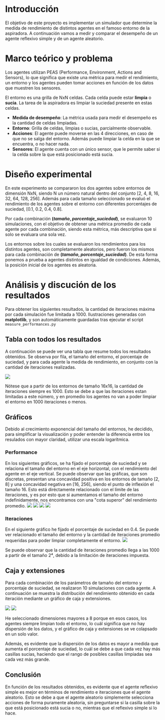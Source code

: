 # Introducción
El objetivo de este proyecto es implementar un simulador que determine la medida de rendimiento de distintos agentes en el famoso entorno de la aspiradora. A continuación vamos a medir y comparar el desempeño de un agente reflexivo simple y de un agente aleatorio.

# Marco teórico y problema
Los agentes utilizan PEAS (Performance, Environment, Actions and Sensors), lo que significa que existe una métrica para medir el rendimiento, un entorno y los agentes pueden tomar acciones en función de los datos que muestren los sensores.


El entorno es una grilla de NxN celdas. Cada celda puede estar **limpia** o **sucia**. La tarea de la aspiradora es limpiar la suciedad presente en estas celdas.

- **Medida de desempeño**: La métrica usada para medir el desempeño es la cantidad de celdas limpiadas.
- **Entorno**: Grilla de celdas, limpias o sucias, parcialmente observable.
- **Acciones**: El agente puede moverse en las 4 direcciones, en caso de que no se salga del entorno. Además puede limpiar la celda en la que se encuentra, o no hacer nada.
- **Sensores**: El agente cuenta con un único sensor, que le permite saber si la celda sobre la que está posicionado está sucia.

# Diseño experimental
En este experimento se compararon los dos agentes sobre entornos de dimensión NxN, siendo N un número natural dentro del conjunto [2, 4, 8, 16, 32, 64, 128, 256]. Además para cada tamaño seleccionado se evaluó el rendimiento de los agentes sobre el entorno con diferentes porcentajes de suciedad, [0.1, 0.2, 0.4, 0.8].

Por cada combinación <b>(<i>tamaño</i>, <i>porcentaje_suciedad</i>)</b>, se evaluaron 10 simulaciones, con el objetivo de obtener una métrica promedio de cada agente por cada combinación, siendo esta métrica, más descriptiva que si solo se evaluara una sola vez.

Los entornos sobre los cuales se evaluaron los rendimientos para los distintos agentes, son completamente aleatorios, pero fueron los mismos para cada combinación de <b>(<i>tamaño</i>, <i>porcentaje_suciedad</i>)</b>. De esta forma ponemos a prueba a agentes distintos en igualdad de condiciones. Además, la posición inicial de los agentes es aleatoria.


# Análisis y discución de los resultados
Para obtener los siguientes resultados, la cantidad de iteraciones máxima por cada simulación fue limitada a 1000.
Ilustraciones generadas con <b>matplotlib</b>, y son automáticamente guardadas tras ejecutar el script ```measure_performances.py```

## Tabla con todos los resultados
A continuación se puede ver una tabla que resume todos los resultados obtenidos. Se observa por fila, el tamaño del entorno, el porcentaje de suciedad, y para cada agente la medida de rendimiento, en conjunto con la cantidad de iteraciones realizadas.

![](images/results_table.png)

Nótese que a partir de los entornos de tamaño 16x16, la cantidad de iteraciones siempre es 1000. Esto se debe a que las iteraciones estan limitadas a este número, y en promedio los agentes no van a poder limpiar el entorno en 1000 iteraciones o menos.

## Gráficos
Debido al crecimiento exponencial del tamaño del entornos, he decidido, para simplificar la visualización y poder entender la diferencia entre los resulados con mayor claridad, utilizar una escala logarítmica.

### Performance
En los siguientes gráficos, se ha fijado el porcentaje de suciedad y se relaciona el tamaño del entorno en el eje horizontal, con el rendimiento del agente en el eje vertical.
Se puede observar que las gráficas, que son discretas, presentan una concavidad positiva en los entornos de tamaño [2, 8] y una concavidad negativa en [16, 256], siendo el punto de inflexión el tamaño 16. Esto está diréctamente relacionado con el límite de las iteraciones, y es por esto que si aumentamos el tamaño del entorno indefinidamente, nos encontramos con una "cota superor" del rendimiento promedio.
![](images/graphs/performance/performance_results_dirt_ratio(0.1).png)
![](images/graphs/performance/performance_results_dirt_ratio(0.2).png)
![](images/graphs/performance/performance_results_dirt_ratio(0.4).png)
![](images/graphs/performance/performance_results_dirt_ratio(0.8).png)

### Iteraciones
En el siguiente gráfico he fijado el porcentaje de suciedad en 0.4. Se puede ver relacionado el tamaño del entorno y la cantidad de iteraciones promedio requeridas para poder limpiar completamente el entorno.
![](images/graphs/iterations/iterations_results_dirt_ratio(0.4).png)

Se puede observar que la cantidad de iteraciones promedio llega a las 1000 a partir de el tamaño 2⁴, debido a la limitación de iteraciones impuesta.


## Caja y extensiones
Para cada combinación de los parámetros de tamaño del entorno y porcentaje de suciedad, se realizaron 10 simulaciones con cada agente. A continuación se muestra la distribución del rendimiento obtenido en cada iteración mediante un gráfico de caja y extensiones.

![](images/box_and_whiskers/box_size(16).png)
![](images/box_and_whiskers/box_size(256).png)

He seleccionado dimensiones mayores a 8 porque en esos casos, los agentes siempre limpian todo el entorno, lo cuál significa que no hay dispersión de los datos, y el gráfico de caja y extensiones se ve colapsado en un solo valor.

Además, es evidente que la dispersión de los datos es mayor a medida que aumenta el porcentaje de suciedad, lo cuál se debe a que cada vez hay más casillas sucias, haciendo que el rango de posibles casillas limpiadas sea cada vez más grande.

## Conclusión

En función de los resultados obtenidos, es evidente que el agente reflexivo simple es mejor en términos de rendimiento e iteraciones que el agente aleatorio. Esto se debe a que el agente aleatorio simplemente selecciona acciones de forma puramente aleatoria, sin preguntarse si la casilla sobre la que está posicionado está sucia o no, mientras que el reflexivo simple si lo hace.
